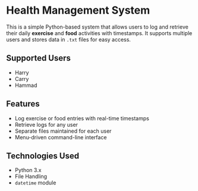 #  Health Management System

This is a simple Python-based system that allows users to log and retrieve their daily **exercise** and **food** activities with timestamps. It supports multiple users and stores data in `.txt` files for easy access.

## Supported Users

- Harry
- Carry
- Hammad

## Features

- Log exercise or food entries with real-time timestamps
- Retrieve logs for any user
- Separate files maintained for each user
- Menu-driven command-line interface

## Technologies Used

- Python 3.x
- File Handling
- `datetime` module


